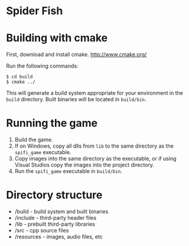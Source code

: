 Spider Fish
===========

Building with cmake
=======

First, download and install cmake.
    http://www.cmake.org/

Run the following commands:

    $ cd build
    $ cmake ../

This will generate a build system appropriate for your environment in the
`build` directory. Built binaries will be located in `build/bin`.

Running the game
=======

1. Build the game.
2. If on Windows, copy all dlls from `lib` to the same directory as the
   `spifi_game` executable. 
3. Copy images into the same directory as the executable, or if using 
	Visual Studios copy the images into the project directory.
4. Run the `spifi_game` executable in `build/bin`.

Directory structure
=======

* /build - build system and built binaries
* /include - third-party header files
* /lib - prebuilt third-party libraries
* /src - cpp source files
* /resources - images, audio files, etc
